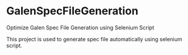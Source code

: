 # GalenSpecFileGeneration
Optimize Galen Spec File Generation using Selenium Script


This project is used to generate spec file automatically using selenium script.
